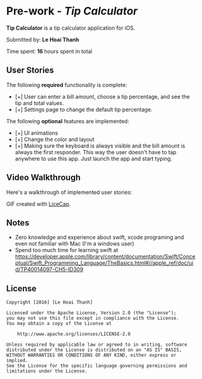 # Pre-work - *Tip Calculator*

**Tip Calculator** is a tip calculator application for iOS.

Submitted by: **Le Hoai Thanh**

Time spent: **16** hours spent in total

## User Stories

The following **required** functionality is complete:

* [+] User can enter a bill amount, choose a tip percentage, and see the tip and total values.
* [+] Settings page to change the default tip percentage.

The following **optional** features are implemented:
* [+] UI animations
* [+] Change the color and layout
* [+] Making sure the keyboard is always visible and the bill amount is always the first responder. This way the user doesn't have to tap anywhere to use this app. Just launch the app and start typing.

## Video Walkthrough 

Here's a walkthrough of implemented user stories:

<blockquote class="imgur-embed-pub" lang="en" data-id="7w9hYib"><a href="//imgur.com/7w9hYib"></a></blockquote><script async src="//s.imgur.com/min/embed.js" charset="utf-8"></script>


GIF created with [LiceCap](http://www.cockos.com/licecap/).

## Notes

- Zero knowledge and experience about swift, xcode programing and even not familiar with Mac (I'm a windows user)
- Spend too much time for learning swift at https://developer.apple.com/library/content/documentation/Swift/Conceptual/Swift_Programming_Language/TheBasics.html#//apple_ref/doc/uid/TP40014097-CH5-ID309

## License

    Copyright [2016] [Le Hoai Thanh]

    Licensed under the Apache License, Version 2.0 (the "License");
    you may not use this file except in compliance with the License.
    You may obtain a copy of the License at

        http://www.apache.org/licenses/LICENSE-2.0

    Unless required by applicable law or agreed to in writing, software
    distributed under the License is distributed on an "AS IS" BASIS,
    WITHOUT WARRANTIES OR CONDITIONS OF ANY KIND, either express or implied.
    See the License for the specific language governing permissions and
    limitations under the License.
